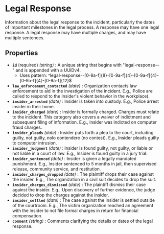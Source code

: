 # Legal Response

Information about the legal response to the incident, particularly the dates of important milestones in the legal process. A response may have one legal response. A legal response may have multiple charges, and may have multiple sentences.

## Properties

- **`id`** (required) _(string)_ : A unique string that begins with "legal-response--" and is appended with a UUIDv4.
  - Uses pattern: ^legal-response--[0-9a-f]{8}-[0-9a-f]{4}-[0-9a-f]{4}-[0-9a-f]{4}-[0-9a-f]{12}$
- **`law_enforcement_contacted`** _(date)_ : Organization contacts law enforcement to aid in the investigation of the incident. E.g., Police are called to respond to the Insider's violent behavior in the workplace).
- **`insider_arrested`** _(date)_ : Insider is taken into custody. E.g., Police arrest insider in their home.
- **`insider_charged`** _(date)_ : Insider is formally charged. Charges must relate to the incident. This category also covers a waiver of indictment and subsequent filing of information. E.g., Insider was indicted on computer fraud charges.
- **`insider_pleads`** _(date)_ : Insider puts forth a plea to the court, including guilty, not guilty, nolo contendere (no contest). E.g., Insider pleads guilty to computer intrusion.
- **`insider_judgment`** _(date)_ : Insider is found guilty, not guilty, or liable or not liable in a court of law. E.g., Insider is found guilty in a jury trial.
- **`insider_sentenced`** _(date)_ : Insider is given a legally mandated punishment. E.g., Insider sentenced to 5 months in jail, then supervised release, community service, and restitution.
- **`insider_charges_dropped`** _(date)_ : The plaintiff drops their case against the insider. E.g., The organization in a civil suit decides to drop the suit.
- **`insider_charges_dismissed`** _(date)_ : The plaintiff dismiss their case against the insider. E.g., Upon discovery of further evidence, the judge decided to drop the charges against the insider.
- **`insider_settled`** _(date)_ : The case against the insider is settled outside of the courtroom. E.g., The victim organization reached an agreement with the insider to not file formal charges in return for financial compensation.
- **`comment`** _(string)_ : Comments clarifying the details or dates of the legal response.
